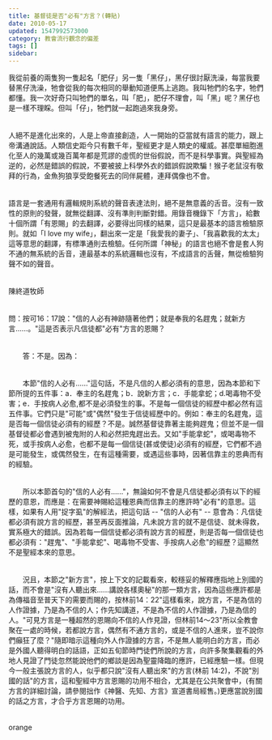 ```yaml
---
title: 基督徒是否"必有"方言？(轉貼)
date: 2010-05-17
updated: 1547992573000
category: 教會流行觀念的偏差
tags: []
sidebar: 
---
```


<p>我從前養的兩隻狗一隻起名「肥仔」另一隻「黑仔」，黑仔很討厭洗澡，每當我要替黑仔洗澡，牠會從我的每次相同的舉動知道便馬上逃跑。<!--more-->我叫牠們的名字，牠們都懂。我一次好奇只叫牠們的單名，叫「肥」，肥仔不理會，叫「黑」呢？黑仔也是一樣不理睬。但叫「仔」，牠們就一起跑過來我身旁。<br/><br/><br/>人絕不是進化出來的，人是上帝直接創造，人一開始的亞當就有語言的能力，跟上帝溝通說話。人類信史距今只有數千年，聖經更才是人類史的權威。甚麼單細胞進化至人的幾萬或幾百萬年都是荒謬的虛慌的世俗假說，而不是科學事實。與聖經為逆的，必然是錯誤的假說，不要被披上科學外衣的錯誤假說欺騙！猴子老鼠沒有敬拜的行為，金魚狗狼享受飽餐死去的同伴屍體，連拜偶像也不會。<br/><br/><br/>語言是一套通用有邏輯規則系統的聲音表達法則，絕不是無意義的舌音。沒有一致性的原則的發聲，就無從翻譯、沒有準則判斷對錯。用錄音機錄下「方言」，給數十個所謂「有恩賜」的去翻譯，必要得出同樣的結果，這只是最基本的語言檢驗原則。就如「I love my wife」，翻出來一定是「我愛我的妻子」、「我喜歡我的太太」這等意思的翻譯，有標準通則去檢驗。任何所謂「神秘」的語言也絕不會是套人狗不通的無系統的舌音，連最基本的系統邏輯也沒有，不成語言的舌聲，無從檢驗狗聲不如的聲音。<br/><br/><br/>陳終道牧師<br/><br/><br/>問：按可16：17說："信的人必有神跡隨著他們；就是奉我的名趕鬼；就新方言......。"這是否表示凡信徒都"必有"方言的恩賜？<br/><br/><br/>　　答：不是。因為：<br/><br/><br/>　　本節"信的人必有......"這句話，不是凡信的人都必須有的意思，因為本節和下節所提的五件事：a．奉主的名趕鬼；b．說新方言；c．手能拿蛇；d.喝毒物不受害；e．手按病人必愈,都不是必須發生的事。不是每一個信徒的經歷中都必然有這五件事。它們只是"可能"或"偶然"發生于信徒經歷中的。例如：奉主的名趕鬼，這是否每一個信徒必須有的經歷？不是。誠然基督徒靠著主能夠趕鬼；但並不是一個基督徒都必會遇到被鬼附的人和必然把鬼趕出去。又如"手能拿蛇"，或喝毒物不死，或手按病人必愈，也都不是每一個信徒(甚或使徒)必須有的經歷，它們都不過是可能發生，或偶然發生，在有這種需要，或遇這些事時，因著信靠主的恩典而有的經驗。<br/><br/><br/>　　所以本節首句的"信的人必有......"，無論如何不會是凡信徒都必須有以下的經歷的意恩，而應是：在需要神賜給這種恩典而信靠主的應許時"必有"的意思。這樣，如果有人用"捉字虱"的解經法，把這句話 -- "信的人必有" -- 意會為：凡信徒都必須有說方言的經歷，甚至再反面推論，凡未說方言的就不是信徒、就未得救，實系極大的錯誤。因為若每一個信徒都必須有說方言的經歷，則是否每一個信徒也都必須有："趕鬼"、"手能拿蛇"、喝毒物不受害、手按病人必愈"的經歷？這顯然不是聖經本來的意思。<br/><br/><br/>　　況且，本節之"新方言"，按上下文的記載看來，較穩妥的解釋應指地上別國的話，而不會是"沒有人聽出來......講說各樣奧秘"的那一類方言，因為這些應許都是為傳福音至普天下的需要而賜的，按林前14：22"這樣看來，說方言，不是為信的人作證據，乃是為不信的人；作先知講道，不是為不信的人作證據，乃是為信的人。"可見方言是一種超然的恩賜向不信的人作見證，但林前14～23"所以全教會聚在一處的時候，若都說方言，偶然有不通方言的，或是不信的人進來，豈不說你們癲狂了麼？"隨即暗示這種向外人作證據的方言，不是無人能明白的方言，而必是外國人聽得明白的話語，正如五旬節時門徒們所說的方言，向許多聚集觀看的外地人見證了門徒忽然能說他們的鄉談是因為聖靈降臨的應許，已經應驗一樣。但現今一般主張說方言的人，似乎都只說"沒有人聽出來"的方言(林前 14:2)，不說"別國的話"的方言，這和聖經中方言恩賜的功用不相合，尤其是在公共聚會中，(有關方言的詳細討論，請參閱拙作《神醫、先知、方言》宣道書局經售。)更應當說別國的話之方言，才合乎方言恩賜的功用。<br/><br/><br/>orange</p>